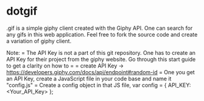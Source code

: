 # dotgif

.gif is a simple giphy client created with the Giphy API. One can search for any gifs in this web application.
Feel free to fork the source code and create a variation of giphy client.

Note: 
= The API Key is not a part of this git repository. One has to create an API Key for their project from the giphy website. Go through this start guide to get a clarity on how to = = create API Key -> https://developers.giphy.com/docs/api/endpoint#random-id
= One you get an API Key, create a JavaScript file in your code base and name it "config.js"
= Create a config object in that JS file,
    var config = { API_KEY: <Your_API_Key> };
